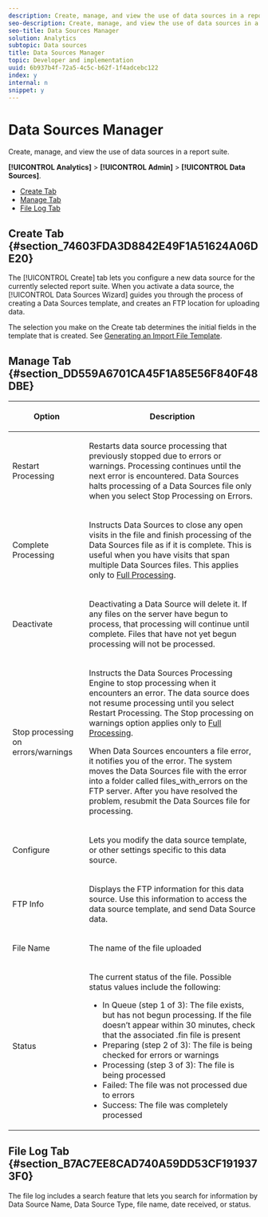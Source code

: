 ```yaml
---
description: Create, manage, and view the use of data sources in a report suite.
seo-description: Create, manage, and view the use of data sources in a report suite.
seo-title: Data Sources Manager
solution: Analytics
subtopic: Data sources
title: Data Sources Manager
topic: Developer and implementation
uuid: 6b937b4f-72a5-4c5c-b62f-1f4adcebc122
index: y
internal: n
snippet: y
---
```


# Data Sources Manager

Create, manage, and view the use of data sources in a report suite.

 **[!UICONTROL Analytics]** > **[!UICONTROL Admin]** > **[!UICONTROL Data Sources]**.

* [Create Tab](../c_data_sources/datasrc_manager.md#section_74603FDA3D8842E49F1A51624A06DE20) 
* [Manage Tab](../c_data_sources/datasrc_manager.md#section_DD559A6701CA45F1A85E56F840F48DBE) 
* [File Log Tab](../c_data_sources/datasrc_manager.md#section_B7AC7EE8CAD740A59DD53CF1919373F0)

## Create Tab {#section_74603FDA3D8842E49F1A51624A06DE20}

The [!UICONTROL Create] tab lets you configure a new data source for the currently selected report suite. When you activate a data source, the [!UICONTROL Data Sources Wizard] guides you through the process of creating a Data Sources template, and creates an FTP location for uploading data.

The selection you make on the Create tab determines the initial fields in the template that is created. See [Generating an Import File Template](../c_data_sources/datasrc_template/t_datasrc_creating_data_sources_file.md#task_A2F150D9DC1A4D338E878534FA506267).

## Manage Tab {#section_DD559A6701CA45F1A85E56F840F48DBE}

<table id="table_F74696EC855441328CFE0BF49C20D9B0"> 
 <thead> 
  <tr> 
   <th colname="col1" class="entry"> <p>Option </p> </th> 
   <th colname="col2" class="entry"> <p>Description </p> </th> 
  </tr> 
 </thead>
 <tbody> 
  <tr> 
   <td colname="col1"> <p>Restart Processing </p> </td> 
   <td colname="col2"> <p>Restarts data source processing that previously stopped due to errors or warnings. Processing continues until the next error is encountered. Data Sources halts processing of a Data Sources file only when you select <span class="uicontrol"> Stop Processing on Errors</span>. </p> </td> 
  </tr> 
  <tr> 
   <td colname="col1"> <p>Complete Processing </p> </td> 
   <td colname="col2"> <p>Instructs Data Sources to close any open visits in the file and finish processing of the Data Sources file as if it is complete. This is useful when you have visits that span multiple Data Sources files. This applies only to <a href="../c_data_sources/c_datasrc_types/datasrc_full_processing.md#concept_975B1BB9981D49139B4EE09C78CDE6ED" type="concept" format="dita" scope="local"> Full Processing</a>. </p> </td> 
  </tr> 
  <tr> 
   <td colname="col1"> <p>Deactivate </p> </td> 
   <td colname="col2"> <p> Deactivating a Data Source will delete it. If any files on the server have begun to process, that processing will continue until complete. Files that have not yet begun processing will not be processed. </p> </td> 
  </tr> 
  <tr> 
   <td colname="col1"> <p>Stop processing on errors/warnings </p> </td> 
   <td colname="col2"> <p> Instructs the Data Sources Processing Engine to stop processing when it encounters an error. The data source does not resume processing until you select Restart Processing. The Stop processing on warnings option applies only to <a href="../c_data_sources/c_datasrc_types/datasrc_full_processing.md#concept_975B1BB9981D49139B4EE09C78CDE6ED" type="concept" format="dita" scope="local"> Full Processing</a>. </p> <p>When Data Sources encounters a file error, it notifies you of the error. The system moves the Data Sources file with the error into a folder called <span class="filepath"> files_with_errors</span> on the FTP server. After you have resolved the problem, resubmit the Data Sources file for processing. </p> </td> 
  </tr> 
  <tr> 
   <td colname="col1"> <p>Configure </p> </td> 
   <td colname="col2"> <p>Lets you modify the data source template, or other settings specific to this data source. </p> </td> 
  </tr> 
  <tr> 
   <td colname="col1"> <p>FTP Info </p> </td> 
   <td colname="col2"> <p>Displays the FTP information for this data source. Use this information to access the data source template, and send Data Source data. </p> </td> 
  </tr> 
  <tr> 
   <td colname="col1"> <p>File Name </p> </td> 
   <td colname="col2"> <p>The name of the file uploaded </p> </td> 
  </tr> 
  <tr> 
   <td colname="col1"> <p>Status </p> </td> 
   <td colname="col2"> <p> The current status of the file. Possible status values include the following: </p> 
    <ul id="ul_56A0BF8C1BE249F6BB39B0D11DA3997F"> 
     <li id="li_BAB359E08EDE4E0298C0362258789603">In Queue (step 1 of 3): The file exists, but has not begun processing. If the file doesn’t appear within 30 minutes, check that the associated <span class="filepath"> .fin</span> file is present </li> 
     <li id="li_A09A14F42CB74F01B694799740B3DA17">Preparing (step 2 of 3): The file is being checked for errors or warnings </li> 
     <li id="li_793FDCDB64CF434D82CAF5B6E9BDE557">Processing (step 3 of 3): The file is being processed </li> 
     <li id="li_1D8C4B241FF0453EAF7DDFD8354C5573">Failed: The file was not processed due to errors </li> 
     <li id="li_A52507602FB4492B83A70AF6449A539A">Success: The file was completely processed </li> 
    </ul> </td> 
  </tr> 
 </tbody> 
</table>

## File Log Tab {#section_B7AC7EE8CAD740A59DD53CF1919373F0}

The file log includes a search feature that lets you search for information by Data Source Name, Data Source Type, file name, date received, or status. 
